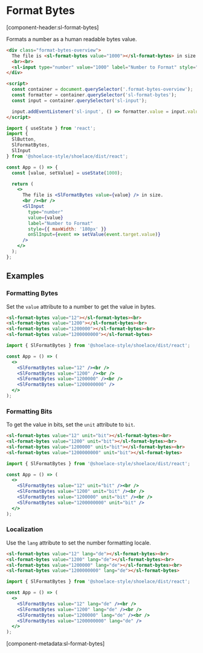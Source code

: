 # Format Bytes

[component-header:sl-format-bytes]

Formats a number as a human readable bytes value.

```html preview
<div class="format-bytes-overview">
  The file is <sl-format-bytes value="1000"></sl-format-bytes> in size.
  <br><br>
  <sl-input type="number" value="1000" label="Number to Format" style="max-width: 180px;"></sl-input>  
</div>

<script>
  const container = document.querySelector('.format-bytes-overview');
  const formatter = container.querySelector('sl-format-bytes');
  const input = container.querySelector('sl-input');

  input.addEventListener('sl-input', () => formatter.value = input.value || 0);
</script>
```


```jsx react
import { useState } from 'react';
import { 
  SlButton, 
  SlFormatBytes, 
  SlInput 
} from '@shoelace-style/shoelace/dist/react';

const App = () => {
  const [value, setValue] = useState(1000);

  return (
    <>
      The file is <SlFormatBytes value={value} /> in size.
      <br /><br />
      <SlInput 
        type="number" 
        value={value}
        label="Number to Format" 
        style={{ maxWidth: '180px' }}
        onSlInput={event => setValue(event.target.value)}
      />
    </>
  );
};
```

## Examples

### Formatting Bytes

Set the `value` attribute to a number to get the value in bytes.

```html preview
<sl-format-bytes value="12"></sl-format-bytes><br>
<sl-format-bytes value="1200"></sl-format-bytes><br>
<sl-format-bytes value="1200000"></sl-format-bytes><br>
<sl-format-bytes value="1200000000"></sl-format-bytes>
```


```jsx react
import { SlFormatBytes } from '@shoelace-style/shoelace/dist/react';

const App = () => (
  <>
    <SlFormatBytes value="12" /><br />
    <SlFormatBytes value="1200" /><br />
    <SlFormatBytes value="1200000" /><br />
    <SlFormatBytes value="1200000000" />
  </>
);
```

### Formatting Bits

To get the value in bits, set the `unit` attribute to `bit`.

```html preview
<sl-format-bytes value="12" unit="bit"></sl-format-bytes><br>
<sl-format-bytes value="1200" unit="bit"></sl-format-bytes><br>
<sl-format-bytes value="1200000" unit="bit"></sl-format-bytes><br>
<sl-format-bytes value="1200000000" unit="bit"></sl-format-bytes>
```

```jsx react
import { SlFormatBytes } from '@shoelace-style/shoelace/dist/react';

const App = () => (
  <>
    <SlFormatBytes value="12" unit="bit" /><br />
    <SlFormatBytes value="1200" unit="bit" /><br />
    <SlFormatBytes value="1200000" unit="bit" /><br />
    <SlFormatBytes value="1200000000" unit="bit" />
  </>
);
```

### Localization

Use the `lang` attribute to set the number formatting locale.

```html preview
<sl-format-bytes value="12" lang="de"></sl-format-bytes><br>
<sl-format-bytes value="1200" lang="de"></sl-format-bytes><br>
<sl-format-bytes value="1200000" lang="de"></sl-format-bytes><br>
<sl-format-bytes value="1200000000" lang="de"></sl-format-bytes>
```

```jsx react
import { SlFormatBytes } from '@shoelace-style/shoelace/dist/react';

const App = () => (
  <>
    <SlFormatBytes value="12" lang="de" /><br />
    <SlFormatBytes value="1200" lang="de" /><br />
    <SlFormatBytes value="1200000" lang="de" /><br />
    <SlFormatBytes value="1200000000" lang="de" />
  </>
);
```

[component-metadata:sl-format-bytes]
